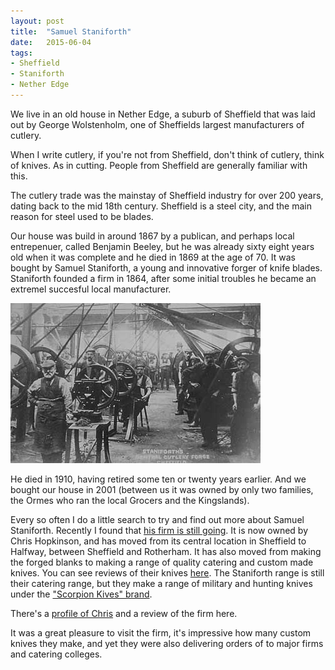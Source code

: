 ```yaml
---
layout: post
title:  "Samuel Staniforth"
date:   2015-06-04 
tags: 
- Sheffield 
- Staniforth 
- Nether Edge
---
```


We live in an old house in Nether Edge, a suburb of Sheffield that was laid out by George Wolstenholm, one of Sheffields largest manufacturers of cutlery.

When I write cutlery, if you're not from Sheffield, don't think of cutlery, think of knives. As in cutting. People from Sheffield are generally familiar with this.

The cutlery trade was the mainstay of Sheffield industry for over 200 years, dating back to the mid 18th century. Sheffield is a steel city, and the main reason for steel used to be blades.

Our house was build in around 1867 by a publican, and perhaps local entrepenuer,  called Benjamin Beeley, but he was already sixty eight years old when it was complete and he died in 1869 at the age of 70. It was bought by Samuel Staniforth, a young and innovative forger of knife blades. Staniforth founded a firm in 1864, after some initial troubles he became an extremel succesful local manufacturer.

![](assets/staniforth905.jpg)

He died in 1910, having retired some ten or twenty years earlier. And we bought our house in 2001 (between us it was owned by only two families, the Ormes who ran the local Grocers and the Kingslands).

Every so often I do a little search to try and find out more about Samuel Staniforth. Recently I found that [his firm is still going](http://www.s-staniforth.co.uk). It is now owned by Chris Hopkinson, and has moved from its central location in Sheffield to Halfway, between Sheffield and Rotherham. It has also moved from making the forged blanks to making a range of quality catering and custom made knives. You can see reviews of their knives [here](http://survivalcache.com/survival-gear-review-parry-blade-survival-knife/). The Staniforth range is still their catering range, but they make a range of military and hunting knives under the ["Scorpion Kives" brand](http://www.scorpionknives.com/).

There's a [profile of Chris](https://magazine.fighttimes.com/samuel-staniforth-ltds-chris-hopkinson/) and a review of the firm here.

It was a great pleasure to visit the firm, it's impressive how many custom knives they make, and yet they were also delivering orders of to major firms and catering colleges. 